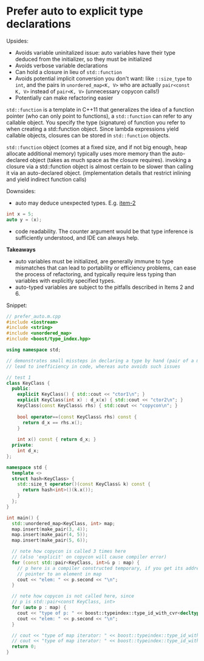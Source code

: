 # Prefer auto to explicit type declarations

Upsides:
* Avoids variable uninitalized issue: auto variables have their type deduced from the initializer, so they must be initialized
* Avoids verbose variable declarations
* Can hold a closure in lieu of `std::function`
* Avoids potential implicit conversion you don't want: like `::size_type` to `int`, and the pairs in `unordered_map<K, V>` who are actually `pair<const K, V>` instead of `pair<K, V>` (unnecessary copycon calls!)
* Potentially can make refactoring easier

`std::function` is a template in C++11 that generalizes the idea of a function pointer (who can only point to functions), a `std::function` can refer to any callable object.
You specify the type (signature) of function you refer to when creating a std::function object.
Since lambda expressions yield callable objects, closures can be stored in `std::function` objects.

`std::function` object (comes at a fixed size, and if not big enough, heap allocate additional memory) typically uses more memory than the auto-declared object (takes as much space as the closure requires).
invoking a closure via a std::function object is almost certain to be slower than calling it via an auto-declared object. (implementation details that restrict inlining and yield indirect function calls)

Downsides:
* auto may deduce unexpected types. E.g. [item-2](it1-4-deducing-types.md#understand-auto-type-deduction)
```cpp
int x = 5;
auto y = (x);
```
* code readability. The counter argument would be that type inference is sufficiently understood, and IDE can always help.

**Takeaways**
* auto variables must be initialized, are generally immune to type mismatches that can lead to portability or efficiency problems, can ease the process of refactoring, and typically require less typing than variables with explicitly specified types.
* auto-typed variables are subject to the pitfalls described in Items 2 and 6.


Snippet:
```cpp
// prefer_auto.m.cpp
#include <iostream>
#include <string>
#include <unordered_map>
#include <boost/type_index.hpp>

using namespace std;

// demonstrates small missteps in declaring a type by hand (pair of a map) could
// lead to inefficiency in code, whereas auto avoids such issues

// test 1
class KeyClass {
  public:
    explicit KeyClass() { std::cout << "ctor1\n"; }
    explicit KeyClass(int x) : d_x(x) { std::cout << "ctor2\n"; }
    KeyClass(const KeyClass& rhs) { std::cout << "copycon\n"; }
    
    bool operator==(const KeyClass& rhs) const {
      return d_x == rhs.x();
    }
    
    int x() const { return d_x; }
  private:
    int d_x;
};

namespace std {
  template <>
  struct hash<KeyClass> {
    std::size_t operator()(const KeyClass& k) const {
      return hash<int>()(k.x());
    }
  };
}

int main() {
  std::unordered_map<KeyClass, int> map;
  map.insert(make_pair(3, 4));
  map.insert(make_pair(4, 5));
  map.insert(make_pair(5, 6));

  // note how copycon is called 3 times here
  // (also 'explicit' on copycon will cause compiler error)
  for (const std::pair<KeyClass, int>& p : map) {
    // p here is a compiler constructed temporary, if you get its address, it's not gonna
    // pointer to an element in map
    cout << "elem: " << p.second << "\n";
  }

  // note how copycon is not called here, since
  // p is std::pair<const KeyClass, int>
  for (auto p : map) {
    cout << "type of p: " << boost::typeindex::type_id_with_cvr<decltype(p)>() << "\n";
    cout << "elem: " << p.second << "\n";
  }

  // cout << "type of map iterator: " << boost::typeindex::type_id_with_cvr<std::unordered_map<KeyClass, int>::iterator>() << "\n";
  // cout << "type of map iterator: " << boost::typeindex::type_id_with_cvr<decltype(map.begin())>() << "\n";
  return 0;
}

```

